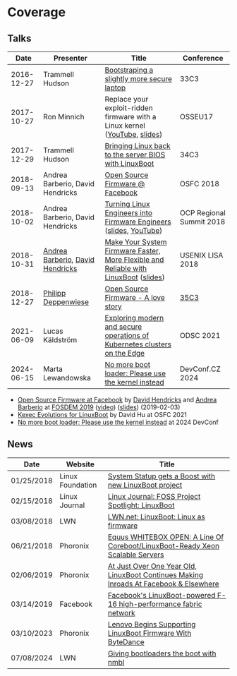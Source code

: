 # Coverage

## Talks

| Date | Presenter | Title | Conference |
|------|-----------|-------|------------|
| 2016-12-27 | Trammell Hudson | [Bootstraping a slightly more secure laptop](https://trmm.net/Heads_33c3) | 33C3 |
| 2017-10-27 | Ron Minnich | Replace your exploit-ridden firmware with a Linux kernel ([YouTube](https://www.youtube.com/watch?v=iffTJ1vPCSo), [slides](https://schd.ws/hosted_files/osseu17/84/Replace%20UEFI%20with%20Linux.pdf)) | OSSEU17 |
| 2017-12-29 | Trammell Hudson | [Bringing Linux back to the server BIOS with LinuxBoot](https://trmm.net/LinuxBoot_34c3) | 34C3 |
| 2018-09-13 | Andrea Barberio, David Hendricks | [Open Source Firmware @ Facebook](https://www.osfc.io/2018/talks/open-source-firmware-facebook/) | OSFC 2018 |
| 2018-10-02 | Andrea Barberio, David Hendricks | [Turning Linux Engineers into Firmware Engineers](https://2018ocpregionalsummit.sched.com/event/F8ax/turning-linux-engineers-into-firmware-engineers) ([slides](https://insomniac.slackware.it/static/2018_ocp_regional_summit_linuxboot_at_facebook.pdf), [YouTube](https://www.youtube.com/watch?v=i84df1z6mdI)) | OCP Regional Summit 2018 |
| 2018-10-31 | [Andrea Barberio](https://github.com/insomniacslk), [David Hendricks](https://github.com/dhendrix) | [Make Your System Firmware Faster, More Flexible and Reliable with LinuxBoot](https://www.usenix.org/conference/lisa18/presentation/barberio) ([slides](https://insomniac.slackware.it/static/2018_lisa_linuxboot_at_facebook.pdf)) | USENIX LISA 2018 |
| 2018-12-27 | [Philipp Deppenwiese](https://github.com/zaolin) | [Open Source Firmware - A love story](https://media.ccc.de/v/35c3-9778-open_source_firmware) | [35C3](https://events.ccc.de/congress/2018) | 
| 2021-06-09 | Lucas Käldström | [Exploring modern and secure operations of Kubernetes clusters on the Edge](https://speakerdeck.com/luxas/exploring-modern-and-secure-operations-of-kubernetes-clusters-on-the-edge) | ODSC 2021 |
| 2024-06-15 | Marta Lewandowska | [No more boot loader: Please use the kernel instead](https://pretalx.com/devconf-cz-2024/talk/W3AVCT/) | DevConf.CZ 2024 |

* [Open Source Firmware at Facebook](https://fosdem.org/2019/schedule/event/open_source_firmware_at_facebook/)
  by [David Hendricks](https://github.com/dhendrix)
  and [Andrea Barberio](https://github.com/insomniacslk)
  at [FOSDEM 2019](https://fosdem.org/2019/)
  ([video](https://video.fosdem.org/2019/K.4.401/open_source_firmware_at_facebook.mp4))
  ([slides](https://insomniac.slackware.it/static/2019_fosdem_linuxboot_at_facebook.pdf))
  (2019-02-03)
* [Kexec Evolutions for LinuxBoot](https://www.osfc.io/2022/talks/kexec-evolutions-for-linuxboot/)
  by David Hu at OSFC 2021
* [No more boot loader: Please use the kernel instead](https://pretalx.com/devconf-cz-2024/talk/W3AVCT/)
  at 2024 DevConf

## News

| Date | Website | Title |
|------|---------|-------|
| 01/25/2018 | Linux Foundation | [System Statup gets a Boost with new LinuxBoot project](https://www.linuxfoundation.org/blog/system-startup-gets-a-boost-with-new-linuxboot-project/) |
| 02/15/2018 | Linux Journal | [Linux Journal: FOSS Project Spotlight: LinuxBoot](https://www.linuxjournal.com/content/foss-project-spotlight-linuxboot/) |
| 03/08/2018 | LWN | [LWN.net: LinuxBoot: Linux as firmware](https://lwn.net/Articles/748586/) |
| 06/21/2018 | Phoronix | [Equus WHITEBOX OPEN: A Line Of Coreboot/LinuxBoot-Ready Xeon Scalable Servers](https://www.phoronix.com/news/Equus-WHITEBOX-OPEN) |
| 02/06/2019 | Phoronix | [At Just Over One Year Old, LinuxBoot Continues Making Inroads At Facebook & Elsewhere](https://www.phoronix.com/news/LinuxBoot-2019) |
| 03/14/2019 | Facebook | [Facebook's LinuxBoot-powered F-16 high-performance fabric network](https://code.fb.com/data-center-engineering/f16-minipack/) |
| 03/10/2023 | Phoronix | [Lenovo Begins Supporting LinuxBoot Firmware With ByteDance](https://www.phoronix.com/news/Lenovo-LinuxBoot-ByteDance) |
| 07/08/2024 | LWN | [Giving bootloaders the boot with nmbl](https://lwn.net/Articles/979789) |
